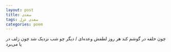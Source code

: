 ```yaml
---
layout: post
title: سعدی
tags: سعدی غزل
categories: poem
---
```


چون حلقه در گوشم کند هر روز لطفش وعده‌ای / دیگر چو شب نزدیک شد چون زلف در پا می‌برد
